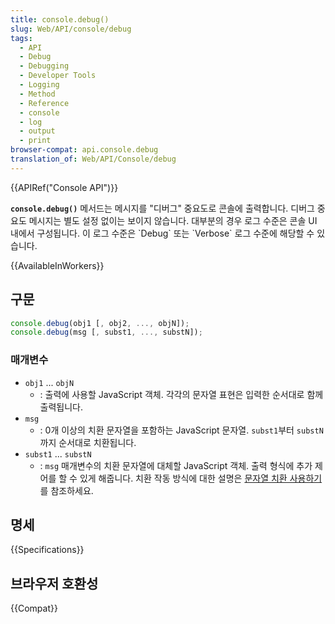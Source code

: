 ```yaml
---
title: console.debug()
slug: Web/API/console/debug
tags:
  - API
  - Debug
  - Debugging
  - Developer Tools
  - Logging
  - Method
  - Reference
  - console
  - log
  - output
  - print
browser-compat: api.console.debug
translation_of: Web/API/Console/debug
---
```

{{APIRef("Console API")}}

**`console.debug()`** 메서드는 메시지를 "디버그" 중요도로 콘솔에 출력합니다. 디버그 중요도 메시지는 별도 설정 없이는 보이지 않습니다. 대부분의 경우 로그 수준은 콘솔 UI 내에서 구성됩니다. 이 로그 수준은 \`Debug\` 또는 \`Verbose\` 로그 수준에 해당할 수 있습니다.

{{AvailableInWorkers}}

## 구문

```js
console.debug(obj1 [, obj2, ..., objN]);
console.debug(msg [, subst1, ..., substN]);
```

### 매개변수

- `obj1` ... `objN`
  - : 출력에 사용할 JavaScript 객체. 각각의 문자열 표현은 입력한 순서대로 함께 출력됩니다.
- `msg`
  - : 0개 이상의 치환 문자열을 포함하는 JavaScript 문자열. `subst1`부터 `substN`까지 순서대로 치환됩니다.
- `subst1` ... `substN`
  - : `msg` 매개변수의 치환 문자열에 대체할 JavaScript 객체. 출력 형식에 추가 제어를 할 수 있게 해줍니다. 치환 작동 방식에 대한 설명은 [문자열 치환 사용하기](/ko/docs/Web/API/console#문자열_치환_사용하기)를 참조하세요.

## 명세

{{Specifications}}

## 브라우저 호환성

{{Compat}}
